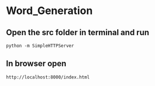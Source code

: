 # Word_Generation


## Open the src folder in terminal and run 
``` python -m SimpleHTTPServer ```

## In browser open 
``` http://localhost:8000/index.html ```